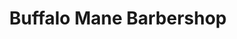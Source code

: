 ---
title: "Buffalo Mane Barbershop"
url: /kansas-city/buffalo-mane-barbershop/
shop: hairdresser
---